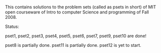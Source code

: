 This contains solutions to the problem sets (called as psets in short) of MIT open courseware of Intro to computer Science and programming of Fall 2008.

Status:

pset1, pset2, pset3, pset4, pset5, pset6, pset7, pset9, pset10 are done!

pset8 is partially done.
pset11 is partially done. 
pset12 is yet to start. 
